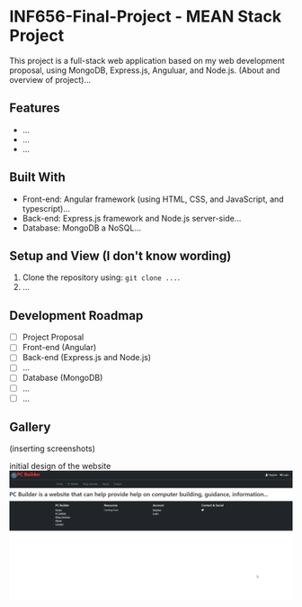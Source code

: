 # INF656-Final-Project - MEAN Stack Project

This project is a full-stack web application based on my web development proposal, using MongoDB, Express.js, Anguluar, and Node.js. (About and overview of project)...

## Features

- ...
- ...
- ...

## Built With

- Front-end: Angular framework (using HTML, CSS, and JavaScript, and typescript)...
- Back-end: Express.js framework and Node.js server-side...
- Database: MongoDB a NoSQL...

## Setup and View (I don't know wording)

1. Clone the repository using: `git clone ...`.
2. ...

## Development Roadmap

- [ ] Project Proposal
- [ ] Front-end (Angular)
- [ ] Back-end (Express.js and Node.js)
- [ ] ...
- [ ] Database (MongoDB)
- [ ] ...
- [ ] ...

## Gallery

(inserting screenshots)

initial design of the website
![initial design](./img/initial-design.png)